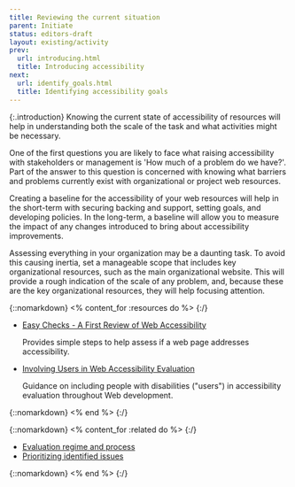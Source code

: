 ```yaml
---
title: Reviewing the current situation
parent: Initiate
status: editors-draft
layout: existing/activity
prev:
  url: introducing.html
  title: Introducing accessibility
next:
  url: identify_goals.html
  title: Identifying accessibility goals
---
```


{:.introduction}
Knowing the current state of accessibility of resources will help in understanding both the scale of the task and what activities might be necessary.

One of the first questions you are likely to face what raising accessibility with stakeholders or management is 'How much of a problem do we have?'. Part of the answer to this question is concerned with knowing what barriers and problems currently exist with organizational or project web resources.

Creating a baseline for the accessibility of your web resources will help in the short-term with securing backing and support, setting goals, and developing policies. In the long-term, a baseline will allow you to measure the impact of any changes introduced to bring about accessibility improvements.

Assessing everything in your organization may be a daunting task. To avoid this causing inertia, set a manageable scope that includes key organizational resources, such as the main organizational website. This will provide a rough indication of the scale of any problem, and, because these are the key organizational resources, they will help focusing attention. 

{::nomarkdown}
<% content_for :resources do %>
{:/}

* [Easy Checks - A First Review of Web Accessibility](/WAI/eval/preliminary.html)

  Provides simple steps to help assess if a web page addresses accessibility.
  
* [Involving Users in Web Accessibility Evaluation](/WAI/eval/users.html)

  Guidance on including people with disabilities ("users") in accessibility evaluation throughout Web development.
  
{::nomarkdown}
<% end %>
{:/}

{::nomarkdown}
<% content_for :related do %>
{:/}

* [Evaluation regime and process](../implement/evaluate.html)
* [Prioritizing identified issues](../implement/prioritization.html)

{::nomarkdown}
<% end %>
{:/}
